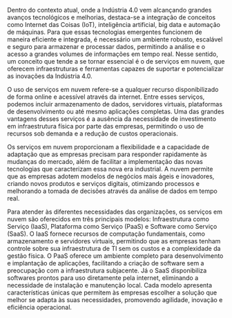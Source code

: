 Dentro do contexto atual, onde a Indústria 4.0 vem alcançando grandes avanços tecnológicos e melhorias, destaca-se a integração de conceitos como Internet das Coisas (IoT), inteligência artificial, big data e automação de máquinas. Para que essas tecnologias emergentes funcionem de maneira eficiente e integrada, é necessário um ambiente robusto, escalável e seguro para armazenar e processar dados, permitindo a análise e o acesso a grandes volumes de informações em tempo real. Nesse sentido, um conceito que tende a se tornar essencial é o de serviços em nuvem, que oferecem infraestruturas e ferramentas capazes de suportar e potencializar as inovações da Indústria 4.0.

O uso de serviços em nuvem refere-se a qualquer recurso disponibilizado de forma online e acessível através da internet. Entre esses serviços, podemos incluir armazenamento de dados, servidores virtuais, plataformas de desenvolvimento ou até mesmo aplicações completas. Uma das grandes vantagens desses serviços é a ausência da necessidade de investimento em infraestrutura física por parte das empresas, permitindo o uso de recursos sob demanda e a redução de custos operacionais.

Os serviços em nuvem proporcionam a flexibilidade e a capacidade de adaptação que as empresas precisam para responder rapidamente às mudanças do mercado, além de facilitar a implementação das novas tecnologias que caracterizam essa nova era industrial. A nuvem permite que as empresas adotem modelos de negócios mais ágeis e inovadores, criando novos produtos e serviços digitais, otimizando processos e melhorando a tomada de decisões através da análise de dados em tempo real.

Para atender às diferentes necessidades das organizações, os serviços em nuvem são oferecidos em três principais modelos: Infraestrutura como Serviço (IaaS), Plataforma como Serviço (PaaS) e Software como Serviço (SaaS). O IaaS fornece recursos de computação fundamentais, como armazenamento e servidores virtuais, permitindo que as empresas tenham controle sobre sua infraestrutura de TI sem os custos e a complexidade da gestão física. O PaaS oferece um ambiente completo para desenvolvimento e implantação de aplicações, facilitando a criação de software sem a preocupação com a infraestrutura subjacente. Já o SaaS disponibiliza softwares prontos para uso diretamente pela internet, eliminando a necessidade de instalação e manutenção local. Cada modelo apresenta características únicas que permitem às empresas escolher a solução que melhor se adapta às suas necessidades, promovendo agilidade, inovação e eficiência operacional.